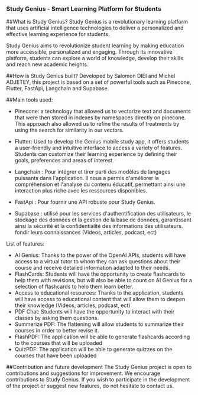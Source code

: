 ### Study Genius - Smart Learning Platform for Students

##What is Study Genius?
Study Genius is a revolutionary learning platform that uses artificial intelligence technologies to deliver a personalized and effective learning experience for students. 

Study Genius aims to revolutionize student learning by making education more accessible, personalized and engaging. Through its innovative platform, students can explore a world of knowledge, develop their skills and reach new academic heights.

##How is Study Genius built?
Developed by Salomon DIEI and Michel ADJETEY, this project is based on a set of powerful tools such as Pinecone, Flutter, FastApi, Langchain and Supabase.

##Main tools used:

- Pinecone: a technology that allowed us to vectorize text and documents that were then stored in indexes by namespaces directly on pinecone. This approach also allowed us to refine the results of treatments by using the search for similarity in our vectors.

- Flutter: Used to develop the Genius mobile study app, it offers students a user-friendly and intuitive interface to access a variety of features. Students can customize their learning experience by defining their goals, preferences and areas of interest.

- Langchain : Pour intégrer et tirer parti des modèles de langages puissants dans l'application.  Il nous a permis d'améliorer la compréhension et l'analyse du contenu éducatif, permettant ainsi une interaction plus riche avec les ressources disponibles.

- FastApi : Pour fournir une API robuste pour Study Genius.

- Supabase : utilisé pour les services d'authentification des utilisateurs, le stockage des données et la gestion de la base de données, garantissant ainsi la sécurité et la confidentialité des informations des utilisateurs. fondir leurs connaissances (Videos, articles, podcast, ect)

List of features:
 
- AI Genius: Thanks to the power of the OpenAI APIs, students will have access to a virtual tutor to whom they can ask questions about their course and receive detailed information adapted to their needs.
- FlashCards: Students will have the opportunity to create flashcards to help them with revisions, but will also be able to count on AI Genius for a selection of flashcards to help them learn better.
- Access to educational resources: Thanks to the application, students will have access to educational content that will allow them to deepen their knowledge (Videos, articles, podcast, ect)
- PDF Chat: Students will have the opportunity to interact with their classes by asking them questions.
- Summerize PDF: The flattening will allow students to summarize their courses in order to better revise it.
- FlashPDF: The application will be able to generate flashcards according to the courses that will be uploaded
- QuizPDF: The application will be able to generate quizzes on the courses that have been uploaded

##Contribution and future development
The Study Genius project is open to contributions and suggestions for improvement.
We encourage contributions to Study Genius. If you wish to participate in the development of the project or suggest new features, do not hesitate to contact us.